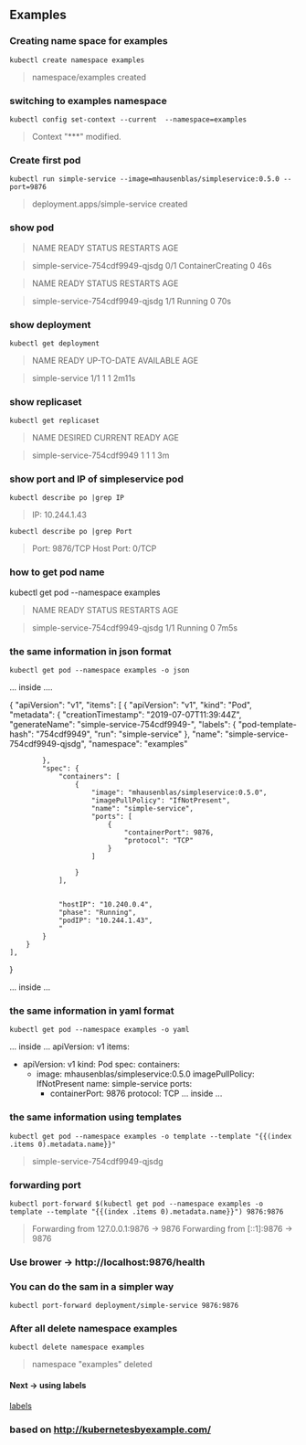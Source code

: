 ## Examples



### Creating name space for examples

```console
kubectl create namespace examples
```

> namespace/examples created


### switching to examples namespace

```console
kubectl config set-context --current  --namespace=examples
```

> Context "***" modified.



### Create first pod

```console
kubectl run simple-service --image=mhausenblas/simpleservice:0.5.0 --port=9876
```

> deployment.apps/simple-service created



### show  pod

> NAME                              READY   STATUS              RESTARTS   AGE

> simple-service-754cdf9949-qjsdg   0/1     ContainerCreating   0          46s

> NAME                              READY   STATUS    RESTARTS   AGE

> simple-service-754cdf9949-qjsdg   1/1     Running   0          70s

### show deployment

```console
kubectl get deployment

```

> NAME             READY   UP-TO-DATE   AVAILABLE   AGE

> simple-service   1/1     1            1           2m11s 

### show replicaset 

```console
kubectl get replicaset
```

> NAME                        DESIRED   CURRENT   READY   AGE

> simple-service-754cdf9949   1         1         1       3m

### show port and IP of simpleservice pod

```console
kubectl describe po |grep IP
```

> IP:             10.244.1.43

```console
kubectl describe po |grep Port
```

> Port:           9876/TCP
> Host Port:      0/TCP



### how to get pod name 

kubectl get pod --namespace examples

> NAME                              READY   STATUS    RESTARTS   AGE

> simple-service-754cdf9949-qjsdg   1/1     Running   0          7m5s

### the same information in json format 

```console
kubectl get pod --namespace examples -o json
```
... inside ....

{
    "apiVersion": "v1",
    "items": [
        {
            "apiVersion": "v1",
            "kind": "Pod",
            "metadata": {
                "creationTimestamp": "2019-07-07T11:39:44Z",
                "generateName": "simple-service-754cdf9949-",
                "labels": {
                    "pod-template-hash": "754cdf9949",
                    "run": "simple-service"
                },
                "name": "simple-service-754cdf9949-qjsdg",
                "namespace": "examples"
                
            },
            "spec": {
                "containers": [
                    {
                        "image": "mhausenblas/simpleservice:0.5.0",
                        "imagePullPolicy": "IfNotPresent",
                        "name": "simple-service",
                        "ports": [
                            {
                                "containerPort": 9876,
                                "protocol": "TCP"
                            }
                        ]
                        
                    }
                ],
                
            
                "hostIP": "10.240.0.4",
                "phase": "Running",
                "podIP": "10.244.1.43",
                "
            }
        }
    ],
    
}


... inside ...

### the same information in yaml format 

```console
kubectl get pod --namespace examples -o yaml
```
... inside ...
apiVersion: v1
items:
- apiVersion: v1
  kind: Pod
  spec:
    containers:
    - image: mhausenblas/simpleservice:0.5.0
      imagePullPolicy: IfNotPresent
      name: simple-service
      ports:
      - containerPort: 9876
        protocol: TCP
... inside ...

### the same information using templates 


```console
kubectl get pod --namespace examples -o template --template "{{(index .items 0).metadata.name}}"

```

> simple-service-754cdf9949-qjsdg

### forwarding port 

```console
kubectl port-forward $(kubectl get pod --namespace examples -o template --template "{{(index .items 0).metadata.name}}") 9876:9876

```
> Forwarding from 127.0.0.1:9876 -> 9876
> Forwarding from [::1]:9876 -> 9876

### Use brower -> http://localhost:9876/health


### You can do the sam in a simpler way

```console
kubectl port-forward deployment/simple-service 9876:9876 
``` 


### After all delete namespace examples 
 
```console
kubectl delete namespace examples 
```

> namespace "examples" deleted

#### Next -> using labels 
[labels](LABELS.md)


### based on http://kubernetesbyexample.com/


